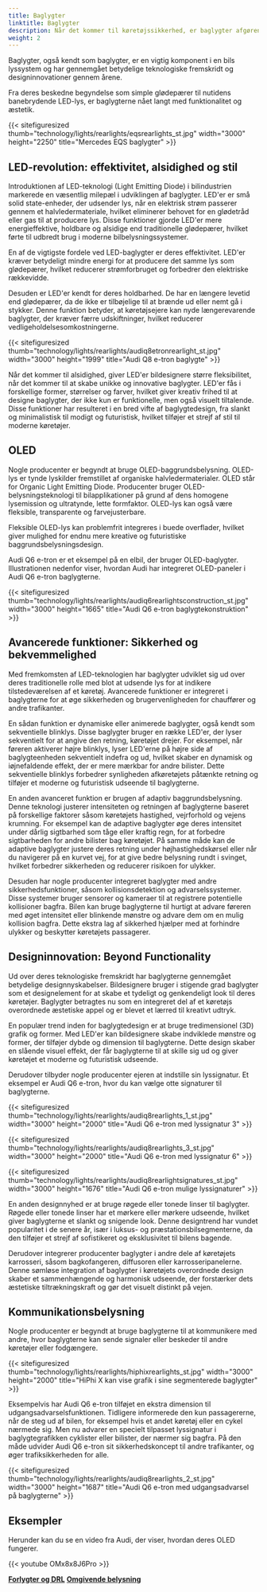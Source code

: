 ```yaml
---
title: Baglygter
linktitle: Baglygter
description: Når det kommer til køretøjssikkerhed, er baglygter afgørende for at sikre, at chauffører kan se, og andre kan se dem på vejen.
weight: 2
---
```

<!-- markdownlint-disable MD033 -->
Baglygter, også kendt som baglygter, er en vigtig komponent i en bils lyssystem og har gennemgået betydelige teknologiske fremskridt og designinnovationer gennem årene.

Fra deres beskedne begyndelse som simple glødepærer til nutidens banebrydende LED-lys, er baglygterne nået langt med funktionalitet og æstetik.

{{< sitefiguresized thumb="technology/lights/rearlights/eqsrearlights_st.jpg" width="3000" height="2250" title="Mercedes EQS baglygter" >}}

## LED-revolution: effektivitet, alsidighed og stil

Introduktionen af ​​LED-teknologi (Light Emitting Diode) i bilindustrien markerede en væsentlig milepæl i udviklingen af ​​baglygter. LED'er er små solid state-enheder, der udsender lys, når en elektrisk strøm passerer gennem et halvledermateriale, hvilket eliminerer behovet for en glødetråd eller gas til at producere lys. Disse funktioner gjorde LED'er mere energieffektive, holdbare og alsidige end traditionelle glødepærer, hvilket førte til udbredt brug i moderne bilbelysningssystemer.

En af de vigtigste fordele ved LED-baglygter er deres effektivitet. LED'er kræver betydeligt mindre energi for at producere det samme lys som glødepærer, hvilket reducerer strømforbruget og forbedrer den elektriske rækkevidde.

Desuden er LED'er kendt for deres holdbarhed. De har en længere levetid end glødepærer, da de ikke er tilbøjelige til at brænde ud eller nemt gå i stykker. Denne funktion betyder, at køretøjsejere kan nyde længerevarende baglygter, der kræver færre udskiftninger, hvilket reducerer vedligeholdelsesomkostningerne.

{{< sitefiguresized thumb="technology/lights/rearlights/audiq8etronrearlight_st.jpg" width="3000" height="1999" title="Audi Q8 e-tron baglygte" >}}

Når det kommer til alsidighed, giver LED'er bildesignere større fleksibilitet, når det kommer til at skabe unikke og innovative baglygter. LED'er fås i forskellige former, størrelser og farver, hvilket giver kreativ frihed til at designe baglygter, der ikke kun er funktionelle, men også visuelt tiltalende. Disse funktioner har resulteret i en bred vifte af baglygtedesign, fra slankt og minimalistisk til modigt og futuristisk, hvilket tilføjer et strejf af stil til moderne køretøjer.

## OLED

Nogle producenter er begyndt at bruge OLED-baggrundsbelysning. OLED-lys er tynde lyskilder fremstillet af organiske halvledermaterialer. OLED står for Organic Light Emitting Diode. Producenter bruger OLED-belysningsteknologi til bilapplikationer på grund af dens homogene lysemission og ultratynde, lette formfaktor. OLED-lys kan også være fleksible, transparente og farvejusterbare.

Fleksible OLED-lys kan problemfrit integreres i buede overflader, hvilket giver mulighed for endnu mere kreative og futuristiske baggrundsbelysningsdesign.

Audi Q6 e-tron er et eksempel på en elbil, der bruger OLED-baglygter.
Illustrationen nedenfor viser, hvordan Audi har integreret OLED-paneler i Audi Q6 e-tron baglygterne.

{{< sitefiguresized thumb="technology/lights/rearlights/audiq6rearlightsconstruction_st.jpg" width="3000" height="1665" title="Audi Q6 e-tron baglygtekonstruktion" >}}
## Avancerede funktioner: Sikkerhed og bekvemmelighed

Med fremkomsten af ​​LED-teknologien har baglygter udviklet sig ud over deres traditionelle rolle med blot at udsende lys for at indikere tilstedeværelsen af ​​et køretøj. Avancerede funktioner er integreret i baglygterne for at øge sikkerheden og brugervenligheden for chauffører og andre trafikanter.

En sådan funktion er dynamiske eller animerede baglygter, også kendt som sekventielle blinklys. Disse baglygter bruger en række LED'er, der lyser sekventielt for at angive den retning, køretøjet drejer. For eksempel, når føreren aktiverer højre blinklys, lyser LED'erne på højre side af baglygteenheden sekventielt indefra og ud, hvilket skaber en dynamisk og iøjnefaldende effekt, der er mere mærkbar for andre bilister. Dette sekventielle blinklys forbedrer synligheden af ​​køretøjets påtænkte retning og tilføjer et moderne og futuristisk udseende til baglygterne.

En anden avanceret funktion er brugen af ​​adaptiv baggrundsbelysning. Denne teknologi justerer intensiteten og retningen af ​​baglygterne baseret på forskellige faktorer såsom køretøjets hastighed, vejrforhold og vejens krumning. For eksempel kan de adaptive baglygter øge deres intensitet under dårlig sigtbarhed som tåge eller kraftig regn, for at forbedre sigtbarheden for andre bilister bag køretøjet. På samme måde kan de adaptive baglygter justere deres retning under højhastighedskørsel eller når du navigerer på en kurvet vej, for at give bedre belysning rundt i svinget, hvilket forbedrer sikkerheden og reducerer risikoen for ulykker.

Desuden har nogle producenter integreret baglygter med andre sikkerhedsfunktioner, såsom kollisionsdetektion og advarselssystemer. Disse systemer bruger sensorer og kameraer til at registrere potentielle kollisioner bagfra. Bilen kan bruge baglygterne til hurtigt at advare føreren med øget intensitet eller blinkende mønstre og advare dem om en mulig kollision bagfra. Dette ekstra lag af sikkerhed hjælper med at forhindre ulykker og beskytter køretøjets passagerer.

## Designinnovation: Beyond Functionality

Ud over deres teknologiske fremskridt har baglygterne gennemgået betydelige designnyskabelser. Bildesignere bruger i stigende grad baglygter som et designelement for at skabe et tydeligt og genkendeligt look til deres køretøjer. Baglygter betragtes nu som en integreret del af et køretøjs overordnede æstetiske appel og er blevet et lærred til kreativt udtryk.

En populær trend inden for baglygtedesign er at bruge tredimensionel (3D) grafik og former. Med LED'er kan bildesignere skabe indviklede mønstre og former, der tilføjer dybde og dimension til baglygterne. Dette design skaber en slående visuel effekt, der får baglygterne til at skille sig ud og giver køretøjet et moderne og futuristisk udseende.

Derudover tilbyder nogle producenter ejeren at indstille sin lyssignatur. Et eksempel er Audi Q6 e-tron, hvor du kan vælge otte signaturer til baglygterne.

{{< sitefiguresized thumb="technology/lights/rearlights/audiq8rearlights_1_st.jpg" width="3000" height="2000" title="Audi Q6 e-tron med lyssignatur 3" >}}

{{< sitefiguresized thumb="technology/lights/rearlights/audiq8rearlights_3_st.jpg" width="3000" height="2000" title="Audi Q6 e-tron med lyssignatur 6" >}}

{{< sitefiguresized thumb="technology/lights/rearlights/audiq8rearlightsignatures_st.jpg" width="3000" height="1676" title="Audi Q6 e-tron mulige lyssignaturer" >}}

En anden designnyhed er at bruge røgede eller tonede linser til baglygter. Røgede eller tonede linser har et mørkere eller mørkere udseende, hvilket giver baglygterne et slankt og snigende look. Denne designtrend har vundet popularitet i de senere år, især i luksus- og præstationsbilsegmenterne, da den tilføjer et strejf af sofistikeret og eksklusivitet til bilens bagende.

Derudover integrerer producenter baglygter i andre dele af køretøjets karrosseri, såsom bagkofangeren, diffusoren eller karrosseripanelerne. Denne sømløse integration af baglygter i køretøjets overordnede design skaber et sammenhængende og harmonisk udseende, der forstærker dets æstetiske tiltrækningskraft og gør det visuelt distinkt på vejen.

## Kommunikationsbelysning

Nogle producenter er begyndt at bruge baglygterne til at kommunikere med andre, hvor baglygterne kan sende signaler eller beskeder til andre køretøjer eller fodgængere.

{{< sitefiguresized thumb="technology/lights/rearlights/hiphixrearlights_st.jpg" width="3000" height="2000" title="HiPhi X kan vise grafik i sine segmenterede baglygter" >}}

Eksempelvis har Audi Q6 e-tron tilføjet en ekstra dimension til udgangsadvarselsfunktionen. Tidligere informerede den kun passagererne, når de steg ud af bilen, for eksempel hvis et andet køretøj eller en cykel nærmede sig. Men nu advarer en specielt tilpasset lyssignatur i baglygtegrafikken cyklister eller bilister, der nærmer sig bagfra. På den måde udvider Audi Q6 e-tron sit sikkerhedskoncept til andre trafikanter, og øger trafiksikkerheden for alle.

{{< sitefiguresized thumb="technology/lights/rearlights/audiq8rearlights_2_st.jpg" width="3000" height="1687" title="Audi Q6 e-tron med udgangsadvarsel på baglygterne" >}}

## Eksempler

Herunder kan du se en video fra Audi, der viser, hvordan deres OLED fungerer.

{{< youtube OMx8x8J6Pro >}}

<div class="mt-3 mb-3">
    <a href="../headlights/" class="text-decoration-none text-black"><strong><i class="bi-arrow-left"></i> Forlygter og DRL</strong></a>
    <a href="../ambientlighting/" class="text-decoration-none text-black float-end"><strong>Omgivende belysning<i class="bi-arrow-right"></i></strong></a>
</div>
